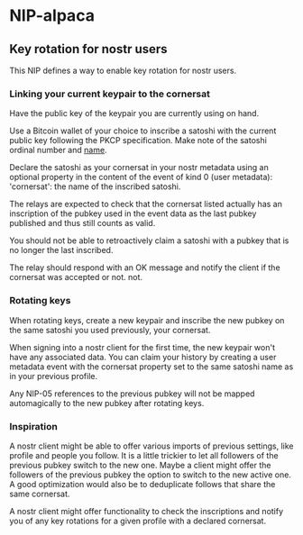 # NIP-alpaca
## Key rotation for nostr users
This NIP defines a way to enable key rotation for nostr users. 


### Linking your current keypair to the cornersat

Have the public key of the keypair you are currently using on hand. 

Use a Bitcoin wallet of your choice to inscribe a satoshi with the current public key following the PKCP specification. 
Make note of the satoshi ordinal number and [name](https://docs.ordinals.com/overview.html#names).

Declare the satoshi as your cornersat in your nostr metadata using an optional property in the content of the event of kind 0 (user metadata):
'cornersat': the name of the inscribed satoshi.

The relays are expected to check that the cornersat listed actually has an inscription of the pubkey used in the event data as the last pubkey published and thus still counts as valid. 

You should not be able to retroactively claim a satoshi with a pubkey that is no longer the last inscribed. 

The relay should respond with an OK message and notify the client if the cornersat was accepted or not. not. 


### Rotating keys

When rotating keys, create a new keypair and inscribe the new pubkey on the same satoshi you used previously, your cornersat. 

When signing into a nostr client for the first time, the new keypair won't have any associated data.
You can claim your history by creating a user metadata event with the cornersat property set to the same satoshi name as in your previous profile. 

Any NIP-05 references to the previous pubkey will not be mapped automagically to the new pubkey after rotating keys.


### Inspiration

A nostr client might be able to offer various imports of previous settings, like profile and people you follow. 
It is a little trickier to let all followers of the previous pubkey switch to the new one. 
Maybe a client might offer the followers of the previous pubkey the option to switch to the new active one. 
A good optimization would also be to deduplicate follows that share the same cornersat. 

A nostr client might offer functionality to check the inscriptions and notify you of any key rotations for a given profile with a declared cornersat. 
